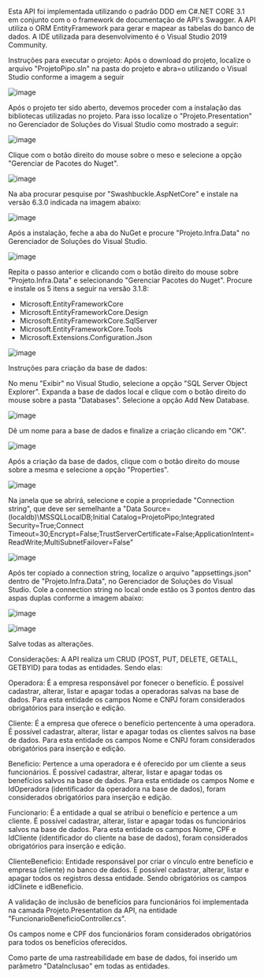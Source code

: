 Esta API foi implementada utilizando o padrão DDD em C#.NET CORE 3.1 em conjunto com o o framework de documentação de API's Swagger. 
A API utiliza o ORM EntityFramework para gerar e mapear as tabelas do banco de dados. A IDE utilizada para desenvolvimento é o Visual Studio 2019 Community.

Instruções para executar o projeto:
Após o download do projeto, localize o arquivo "ProjetoPipo.sln" na pasta do projeto e abra=o utilizando o Visual Studio conforme a imagem a seguir

![image](https://user-images.githubusercontent.com/54118555/172031028-298e141c-603a-40fe-8940-cdf5ea8b6f8b.png)

Após o projeto ter sido aberto, devemos proceder com a instalação das bibliotecas utilizadas no projeto. Para isso localize o "Projeto.Presentation" no Gerenciador de Soluções do Visual Studio como mostrado a seguir:

![image](https://user-images.githubusercontent.com/54118555/172030992-bb1160e5-b448-4a4b-a499-a4ed1379b4b5.png)

Clique com o botão direito do mouse sobre o meso e selecione a opção "Gerenciar de Pacotes do Nuget".

![image](https://user-images.githubusercontent.com/54118555/172031144-f8f34e3b-4c6a-4eb9-a119-5f422070bf36.png)

Na aba procurar pesquise por "Swashbuckle.AspNetCore" e instale na versão 6.3.0 indicada na imagem abaixo:

![image](https://user-images.githubusercontent.com/54118555/172031388-48014d6d-3bb1-4972-9364-d0be86488297.png)

Após a instalação, feche a aba do NuGet e procure "Projeto.Infra.Data" no Gerenciador de Soluções do Visual Studio.

![image](https://user-images.githubusercontent.com/54118555/172031580-7165c91b-5012-45a5-b00e-1471abef8943.png)

Repita o passo anterior e clicando com o botão direito do mouse sobre "Projeto.Infra.Data" e selecionando "Gerenciar Pacotes do Nuget". Procure e instale os 5 itens a seguir na versão 3.1.8: 

- Microsoft.EntityFrameworkCore
- Microsoft.EntityFrameworkCore.Design
- Microsoft.EntityFrameworkCore.SqlServer
- Microsoft.EntityFrameworkCore.Tools
- Microsoft.Extensions.Configuration.Json

![image](https://user-images.githubusercontent.com/54118555/172031748-f8225596-5f5e-4676-8446-e3c3dd53be66.png)

Instruções para criação da base de dados:

No menu "Exibir" no Visual Studio, selecione a opção "SQL Server Object Explorer". Expanda a base de dados local e clique com o botão direito do mouse sobre a pasta "Databases". Selecione a opção Add New Database.

![image](https://user-images.githubusercontent.com/54118555/172065202-31dc175e-b6cc-40aa-9cd2-d997eaf67648.png)

Dê um nome para a base de dados e finalize a criação clicando em "OK".

![image](https://user-images.githubusercontent.com/54118555/172065300-bde41f05-e678-49ff-9d89-a8e5b284e671.png)

Após a criação da base de dados, clique com o botão direito do mouse sobre a mesma e selecione a opção "Properties".

![image](https://user-images.githubusercontent.com/54118555/172065371-acb9f671-62e8-49a0-9fd4-7136238247ca.png)

Na janela que se abrirá, selecione e copie a propriedade "Connection string", que deve ser semelhante a "Data Source=(localdb)\MSSQLLocalDB;Initial Catalog=ProjetoPipo;Integrated Security=True;Connect Timeout=30;Encrypt=False;TrustServerCertificate=False;ApplicationIntent=ReadWrite;MultiSubnetFailover=False"

![image](https://user-images.githubusercontent.com/54118555/172065464-4cd224b5-1145-4388-9058-fe016fe86cd2.png)

Após ter copiado a connection string, localize o arquivo "appsettings.json" dentro de "Projeto.Infra.Data", no Gerenciador de Soluções do Visual Studio. Cole a connection string no local onde estão os 3 pontos dentro das aspas duplas conforme a imagem abaixo:

![image](https://user-images.githubusercontent.com/54118555/172065668-41a71d00-d322-4356-beff-c1ccf168c1a4.png)

![image](https://user-images.githubusercontent.com/54118555/172065757-2e6b81bf-32a5-4f6d-b7c8-5f88172230e6.png)
 
Salve todas as alterações.



Considerações: A API realiza um CRUD (POST, PUT, DELETE, GETALL, GETBYID) para todas as entidades. Sendo elas:

Operadora: É a empresa responsável por fonecer o benefício. É possível cadastrar, alterar, listar e apagar todas a operadoras salvas na base de dados. Para esta entidade
os campos Nome e CNPJ foram considerados obrigatórios para inserção e edição.

Cliente: É a empresa que oferece o benefício pertencente à uma operadora. É possível cadastrar, alterar, listar e apagar todas os clientes salvos na base de dados. 
Para esta entidade os campos Nome e CNPJ foram considerados obrigatórios para inserção e edição.

Beneficio: Pertence a uma operadora e é oferecido por um cliente a seus funcionários. É possível cadastrar, alterar, listar e apagar todas os benefícios salvos na base 
de dados. Para esta entidade os campos Nome e IdOperadora (identificador da operadora na base de dados), foram considerados obrigatórios para inserção e edição.

Funcionario: É a entidade a qual se atribui o benefício e pertence a um cliente. É possível cadastrar, alterar, listar e apagar todas os funcionários salvos na base 
de dados. Para esta entidade os campos Nome, CPF e IdCliente (identificador do cliente na base de dados), foram considerados obrigatórios para inserção e edição.

ClienteBeneficio: Entidade responsável por criar o vínculo entre benefício e empresa (cliente) no banco de dados. É possível cadastrar, alterar, listar e apagar todos os 
registros dessa entidade. Sendo obrigatórios os campos idClinete e idBeneficio.

A validação de inclusão de benefícios para funcionários foi implementada na camada Projeto.Presentation da API, na entidade "FuncionarioBeneficioController.cs".

Os campos nome e CPF dos funcionários foram considerados obrigatórios para todos os benefícios oferecidos.

Como parte de uma rastreabilidade em base de dados, foi inserido um parâmetro "DataInclusao" em todas as entidades.

